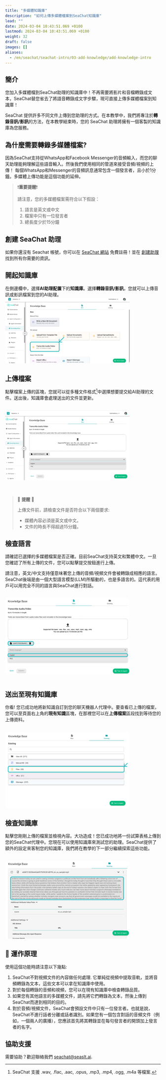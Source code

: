 ```yaml
---
title: "多媒體知識庫"
description: "如何上傳多媒體檔案到SeaChat知識庫"
lead: ""
date: 2024-03-04 10:43:51.069 +0100
lastmod: 2024-03-04 10:43:51.069 +0100
weight: 32
draft: false
images: []
aliases:
  - /en/seachat/seachat-intro/03-add-knowledge/add-knowledge-intro
---
```


## 簡介
您加入多媒體檔到SeaChat助理的知識庫中！不再需要將影片和音檔轉錄成文本，SeaChat替您省去了將語音轉錄成文字步驟，現可直接上傳多媒體檔案到知識庫！

SeaChat 提供許多不同文件上傳到您助理的方式。在本教學中，我們將專注於**轉錄音訊/影訊**的方法，在本教學結束時，您的 SeaChat 助理將擁有一個客製的知識庫為您服務。

## 為什麼需要轉錄多媒體檔案?
因為SeaChat支持從WhatsApp和Facebook Messenger的音頻輸入，而您的聊天助理能夠理解這些語音輸入。然後我們使用相同的管道來接受音頻/視頻的上傳！
每個WhatsApp和Messenger的音頻訊息通常包含一個發言者，且小於1分鐘。多媒體上傳功能是這個功能的延伸。

> :exclamation:**重要提醒**:exclamation:
>
> 請注意，您的多媒體檔案需符合以下假設：
> 1. 語言是英文或中文
> 2. 檔案中只有一位發言者
> 3. 總長度少於15分鐘


## 創建 SeaChat 助理

如果你還沒有 Seachat 帳號，你可以在 [SeaChat 網站](https://chat.seasalt.ai/) 免費註冊！並在 [創建助理](/zh/seachat/seachat-intro/02-create-agent/) 找到所有你需要的資訊。

## 開起知識庫
在側邊欄中，選擇**AI助理配置**下的**知識庫**。選擇**轉錄音訊/影訊**，您就可以上傳音訊或影訊檔案到您的AI助理。
<br/>
<img width="80%" style="border-radius: 0.4rem" src="/images/product-updates/seachat/en/tutorial-add-knowledge/multimedia/20240319-multimedia-tutorial-step2.png" alt="Image of the Knowledge Base dashboard through the Agent Configuration in the sidebar menu to show how to upload a CSV or JSON file to an agent by selecting Upload from Template File.">

## 上傳檔案
點擊檔案上傳的區塊，您就可以從多種文件格式[^1]中選擇想要提交給AI助理的文件。送出後，知識庫會處理送出的文件並更新。
[^1]: SeaChat 支援 .wav, .flac, .aac, .opus, .mp3, .mp4, .ogg, .m4a 等檔案.

<br/>
<img width="80%" style="border-radius: 0.4rem" src="/images/product-updates/seachat/en/tutorial-add-knowledge/multimedia/20240319-multimedia-tutorial-step3.png" alt="Screenshot illustrating the navigation through the dashboard of knowledge base for SeaChat's AI agents. It illustrates the user interface">
<br/>
<br/>
<br/>

> :rotating_light: **提醒** :rotating_light:
>
> 上傳文件前，請檢查文件是否符合以下兩個要求:
> - 媒體內容必須是英文或中文。
> - 文件的時長不得超過15分鐘。
## 檢查語言

請確認已選擇的多媒體檔案是否正確。目前SeaChat支持英文和繁體中文。一旦您確認了所有上傳的文件，您可以點擊提交按鈕進行上傳。

請注意，英文/中文支持僅意味著您上傳的音頻/視頻文件會被轉錄成相應的語言。SeaChat後端是由一個大型語言模型(LLM)所驅動的，也是多語言的。這代表的用戶可以用完全不同的語言與SeaChat進行對話。

<br/>
<img width="80%" style="border-radius: 0.4rem" src="/images/product-updates/seachat/en/tutorial-add-knowledge/multimedia/20240319-multimedia-tutorial-step4.png" alt="Interface of SeaChat showing the bulk upload feature with a drag and drop zone and a section below for monitoring the status of each file being uploaded and a preview section for the spreadsheet data, reminding users to verify file format and content before submission.">
<br/>
<br/>


## 送出至現有知識庫
你看! 您已成功地將新知識自訂到您的聊天機器人代理中。要查看已上傳的檔案，您可以至頁面右上角的**現有知識**區塊，在那裡您可以在**上傳檔案**區段找到等待您的上傳資料。

<br/>
<img width="80%" style="border-radius: 0.4rem" src="/images/product-updates/seachat/en/tutorial-add-knowledge/multimedia/20240319-multimedia-tutorial-step5.png" alt="Visual guide highlighting the process to finalize file uploads for agent customization by clicking the 'Submit' button, with a follow-up view of the 'Existing' section in the screen top-right showcasing the uploaded files in the 'Files' section.">


## 檢查知識庫
點擊您剛剛上傳的檔案並檢視內容。大功造成！您已成功地將一份試算表格上傳到您的SeaChat代理中。您現在可以使用知識庫來測試您的助理。SeaChat提供了額外的設定來客制您的知識庫，我們將在教學的下一部分繼續探索這些功能。

<br/>
<img width="80%" style="border-radius: 0.4rem" src="/images/product-updates/seachat/en/tutorial-add-knowledge/multimedia/20240319-multimedia-tutorial-step6.png" alt="Visual guide highlighting the process to finalize file uploads for agent customization by clicking the 'Next' button, with a follow-up view of the 'Existing' section in the screen top-right showcasing the uploaded files in the 'Files' section.">


## :brain: 運作原理

使用這個功能時請注意以下幾點:

1. SeaChat不對視頻文件的內容做任何處理. 它單純從視頻中提取音軌，並將音頻轉錄為文本，這些文本可以拿在知識庫中使用。
2. 對於每個轉錄的音頻和視頻，您可以在現有知識庫中檢查轉錄品質。
3. 如果您有其他語言的多媒體文件，請先將它們轉錄為文本，然後上傳到SeaChat而達到相同的目的。
4. 對於音頻/視頻文件，SeaChat會預設文件中只有一位發言者。也就是說，SeaChat不進行話者分離或話者識別。如果您有一個包含對話的音頻文件（例如，一個兩人的廣播），您應該首先將其轉錄並在每句發言者的開頭加上發言者的名字。



## 協助支援
需要協助？歡迎聯絡我們 [seachat@seaslt.ai](mailto:seachat@seaslt.ai).
